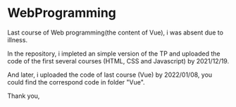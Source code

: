 # WebProgramming

Last course of Web programming(the content of Vue), i was absent due to illness. 

In the repository, i impleted an simple version of the TP and uploaded the code of the first several courses (HTML, CSS and Javascript) by 2021/12/19.

And later, i uploaded the code of last course (Vue) by 2022/01/08, you could find the correspond code in folder "Vue".

Thank you,
